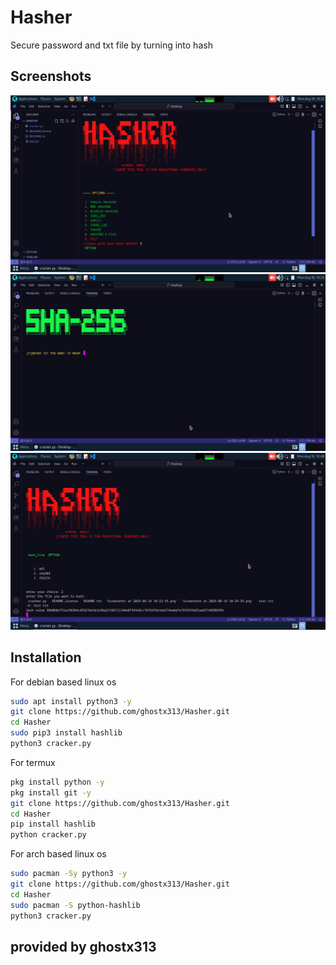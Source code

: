 # Hasher

Secure password and txt file by turning into hash

## Screenshots

![App Screenshot](https://raw.githubusercontent.com/ghostx313/Hasher/refs/heads/main/Screenshot%20at%202025-08-18%2010-22-55.png)
![App Screenshot](https://raw.githubusercontent.com/ghostx313/Hasher/refs/heads/main/Screenshot%20at%202025-08-18%2010-29-39.png)
![App Screenshot](https://raw.githubusercontent.com/ghostx313/Hasher/refs/heads/main/Screenshot%20at%202025-08-18%2010-48-02.png)

## Installation

For debian based linux os

```bash
sudo apt install python3 -y
git clone https://github.com/ghostx313/Hasher.git
cd Hasher
sudo pip3 install hashlib
python3 cracker.py
```
For termux

```bash
pkg install python -y
pkg install git -y
git clone https://github.com/ghostx313/Hasher.git
cd Hasher
pip install hashlib
python cracker.py
```

For arch based linux os

```bash
sudo pacman -Sy python3 -y
git clone https://github.com/ghostx313/Hasher.git
cd Hasher
sudo pacman -S python-hashlib
python3 cracker.py
```

## provided by ghostx313
